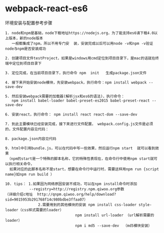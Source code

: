 # webpack-react-es6
环境安装与配置参考步骤   

	1. node和npm是基础，node下载地址https://nodejs.org，为了能支持es6请下载4.0以上版本，新的node版本
	   一般都集成了npm，所以不用专门安  装，安装完成以后可以用node -v和npm -v验证node与npm是否安装成功

	2. 创建项目文件testProject，如果是windows用cmd定位到项目目录下，是mac的话就在终端中定位到项目目录下

	3. 定位完成，在当前项目目录下，执行命令 npm  init   生成package.json文件

	4. 接下来开始安装node模块，先安装webpack，执行命令：npm install webpack --save-dev

	5. 然后安装webpack需要的加载器(解析jsx和es6的语法)，执行命令： 
	   npm install babel-loader babel-preset-es2015 babel-preset-react --save-dev    

	6. 安装react，执行命令： npm install react react-dom --save-dev

	7. 到此主要模块已经安装完成，接下来进行文件配置， webpack.config.js文件是必须的，文件配置内容见代码：

	8. package.json内容见代码  
                                                                                       
	9. html中引用bundle.js，可以在代码中写一些效果，然后运行npm start  就可以看到效果 
	 （npm的start是一个特殊的脚本名称，它的特殊性表现在，在命令行中使用npm start就可以执行相关命令，
	  如果对应的此脚本名称不是start，想要在命令行中运行时，需要这样用npm run {script name}如npm run build ）

	10. tips： 1.如果因为网络原因安装不成功，可以在npm install命令时添加
	           --registry=http://registry.npm.qiwoo.org参数  
	（详细介绍c地址  http://qnpm.qiwoo.org/help/download?sid=9015953b291768f14c980bdbe3ffaa07）   
                   2.需要用到的其他模块的安装 npm install css-loader style-loader（css样式需要的loader）     
                                    npm install url-loader （url解析需要的loader）   
                                    npm i md5 --save-dev  （md5模块安装）



    
